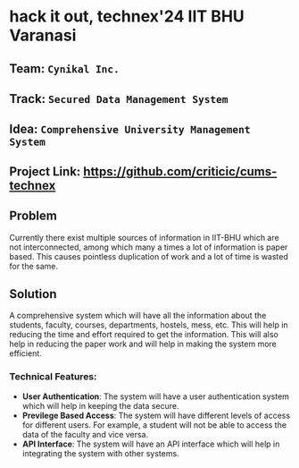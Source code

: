 # hack it out, technex'24 IIT BHU Varanasi
## Team: `Cynikal Inc.`

## Track: `Secured Data Management System`

## Idea: `Comprehensive University Management System`

## Project Link: https://github.com/criticic/cums-technex

## Problem
Currently there exist multiple sources of information in IIT-BHU which are not interconnected, among which many a times a lot of information is paper based. This causes pointless duplication of work and a lot of time is wasted for the same.

## Solution
A comprehensive system which will have all the information about the students, faculty, courses, departments, hostels, mess, etc. This will help in reducing the time and effort required to get the information. This will also help in reducing the paper work and will help in making the system more efficient.

### Technical Features:
- **User Authentication**: The system will have a user authentication system which will help in keeping the data secure.
- **Previlege Based Access**: The system will have different levels of access for different users. For example, a student will not be able to access the data of the faculty and vice versa.
- **API Interface**: The system will have an API interface which will help in integrating the system with other systems.